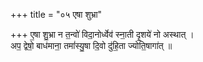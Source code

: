 +++
title = "०५ एषा शुभ्रा"

+++
ए॒षा शु॒भ्रा न त॒न्वो॑ विदा॒नोर्ध्वेव॑ स्ना॒ती दृ॒शये॑ नो अस्थात् ।  
अप॒ द्वेषो॒ बाध॑माना॒ तमां॑स्यु॒षा दि॒वो दु॑हि॒ता ज्योति॒षागा॑त् ॥